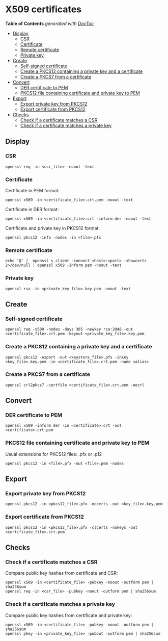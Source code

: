 # X509 certificates

<!-- START doctoc generated TOC please keep comment here to allow auto update -->
<!-- DON'T EDIT THIS SECTION, INSTEAD RE-RUN doctoc TO UPDATE -->
**Table of Contents**  *generated with [DocToc](https://github.com/thlorenz/doctoc)*

- [Display](#display)
  - [CSR](#csr)
  - [Certificate](#certificate)
  - [Remote certificate](#remote-certificate)
  - [Private key](#private-key)
- [Create](#create)
  - [Self-signed certificate](#self-signed-certificate)
  - [Create a PKCS12 containing a private key and a certificate](#create-a-pkcs12-containing-a-private-key-and-a-certificate)
  - [Create a PKCS7 from a certificate](#create-a-pkcs7-from-a-certificate)
- [Convert](#convert)
  - [DER certificate to PEM](#der-certificate-to-pem)
  - [PKCS12 file containing certificate and private key to PEM](#pkcs12-file-containing-certificate-and-private-key-to-pem)
- [Export](#export)
  - [Export private key from PKCS12](#export-private-key-from-pkcs12)
  - [Export certificate from PKCS12](#export-certificate-from-pkcs12)
- [Checks](#checks)
  - [Check if a certificate matches a CSR](#check-if-a-certificate-matches-a-csr)
  - [Check if a certificate matches a private key](#check-if-a-certificate-matches-a-private-key)

<!-- END doctoc generated TOC please keep comment here to allow auto update -->

## Display

### CSR

    openssl req -in <csr_file> -noout -text

### Certificate

Certificate in PEM format:

    openssl x509 -in <certificate_file>.crt.pem -noout -text

Certificate in DER format:

    openssl x509 -in <certificate_file>.crt -inform der -noout -text

Certificate and private key in PKCS12 format:

    openssl pkcs12 -info -nodes -in <file>.pfx

### Remote certificate

    echo 'Q' |  openssl s_client -connect <host>:<port> -showcerts 2>/dev/null | openssl x509 -inform pem -noout -text

### Private key

    openssl rsa -in <private_key_file>.key.pem -noout -text 

## Create

### Self-signed certificate

    openssl req -x509 -nodes -days 365 -newkey rsa:2048 -out <certificate_file>.crt.pem -keyout <private_key_file>.key.pem

### Create a PKCS12 containing a private key and a certificate

    openssl pkcs12 -export -out <keystore_file>.pfx -inkey <key_file>.key.pem -in <certificate_file>.crt.pem -name <alias>

### Create a PKCS7 from a certificate

    openssl crl2pkcs7 -certfile <certificate_file>.crt.pem -nocrl

## Convert

### DER certificate to PEM

    openssl x509 -inform der -in <certificate>.crt -out <certificate>.crt.pem

### PKCS12 file containing certificate and private key to PEM

Usual extensions for PKCS12 files: .pfx or .p12

    openssl pkcs12 -in <file>.pfx -out <file>.pem -nodes

## Export

### Export private key from PKCS12

    openssl pkcs12 -in <pkcs12_file>.pfx -nocerts -out <key_file>.key.pem

### Export certificate from PKCS12

    openssl pkcs12 -in <pkcs12_file>.pfx -clcerts -nokeys -out <certificate_file>.crt.pem

## Checks

### Check if a certificate matches a CSR

Compare public key hashes from certificate and CSR:

    openssl x509 -in <certificate_file> -pubkey -noout -outform pem | sha256sum
    openssl req -in <csr_file> -pubkey -noout -outform pem | sha256sum

### Check if a certificate matches a private key

Compare public key hashes from certificate and private key:

    openssl x509 -in <certificate_file> -pubkey -noout -outform pem | sha256sum 
    openssl pkey -in <private_key_file> -pubout -outform pem | sha256sum 